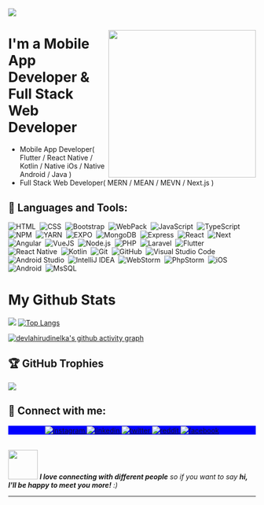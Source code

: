 
<h1><p align="left">
  <a href="https://github.com/devlahirudinelka/readme-typing-svg"><img src=https://readme-typing-svg.herokuapp.com?font=Fira+Code&pause=1000&width=600&lines=Hi+%F0%9F%91%8B%F0%9F%8F%BB%2C+I+am+Lahiru+D+K+Yapa></a>
</p></h1>
<!-- <p align="left"> <img src="https://komarev.com/ghpvc/?username=devlahirudinelka&color=blueviolet" alt="Profile views" /> </p> -->
<img align="right" width="300em" height="300em" src="https://github.com/birobirobiro/birobirobiro/blob/master/animation_500_kv8i962g.gif?raw=true"/>
<!-- <h1 align="left">Hello <img src="https://raw.githubusercontent.com/kaueMarques/kaueMarques/master/hi.gif" width="30px">, I am Lahiru Dinelka Kumara Yapa</h1> -->
<!-- [![Twitter Follow](https://img.shields.io/twitter/follow/LahiruYapa2?color=1DA1F2&logo=twitter&style=for-the-badge)](https://twitter.com/LahiruYapa2) -->

# I'm a Mobile App Developer & Full Stack Web Developer
- Mobile App Developer( Flutter / React Native / Kotlin / Native iOs / Native Android / Java )<be />
- Full Stack Web Developer( MERN / MEAN / MEVN / Next.js )
 

## :1st_place_medal: Languages and Tools:

![HTML](https://img.shields.io/badge/-HTML-05122A?style=flat-square&logo=HTML5)&nbsp;
![CSS](https://img.shields.io/badge/-CSS-05122A?style=flat-square&logo=CSS3&logoColor=1572B6)&nbsp;
![Bootstrap](https://img.shields.io/badge/-Bootstrap-05122A?style=flat-square&logo=Bootstrap&logoColor=1572B6)&nbsp;
![WebPack](https://img.shields.io/badge/-WebPack-05122A?style=flat-square&logo=WebPack&logoColor=1572B6)&nbsp;
![JavaScript](https://img.shields.io/badge/-JavaScript-05122A?style=flat-square&logo=javascript)&nbsp;
![TypeScript](https://img.shields.io/badge/-TypeScript-05122A?style=flat-square&logo=TypeScript)&nbsp;
![NPM](https://img.shields.io/badge/-npm-05122A?style=flat-square&logo=npm)&nbsp;
![YARN](https://img.shields.io/badge/-yarn-05122A?style=flat-square&logo=yarn)&nbsp;
![EXPO](https://img.shields.io/badge/-Expo-05122A?style=flat-square&logo=expo)&nbsp;
![MongoDB](https://img.shields.io/badge/-MondoDB-05122A?style=flat-square&logo=MongoDB)&nbsp;
![Express](https://img.shields.io/badge/-Express-05122A?style=flat-square&logo=Express)&nbsp;
![React](https://img.shields.io/badge/-React-05122A?style=flat-square&logo=react)&nbsp;
![Next](https://img.shields.io/badge/-Next-05122A?style=flat-square&logo=next)&nbsp;
![Angular](https://img.shields.io/badge/-Angular-05122A?style=flat-square&logo=Angular)&nbsp;
![VueJS](https://img.shields.io/badge/-Vue.JS-05122A?style=flat-square&logo=Vue.JS)&nbsp;
![Node.js](https://img.shields.io/badge/-Node.js-05122A?style=flat-square&logo=node.js)&nbsp;
![PHP](https://img.shields.io/badge/-PHP-05122A?style=flat-square&logo=PHP)&nbsp;
![Laravel](https://img.shields.io/badge/-Laravel-05122A?style=flat-square&logo=Laravel)&nbsp;
![Flutter](https://img.shields.io/badge/-Flutter-05122A?style=flat-square&logo=FLutter)&nbsp;
![React Native](https://img.shields.io/badge/-React%20Native-05122A?style=flat-square&logo=react)&nbsp;
![Kotlin](https://img.shields.io/badge/-Kotlin-05122A?style=flat-square&logo=Kotlin)&nbsp;
![Git](https://img.shields.io/badge/-Git-05122A?style=flat-square&logo=git)&nbsp;
![GitHub](https://img.shields.io/badge/-GitHub-05122A?style=flat-square&logo=github)&nbsp;
![Visual Studio Code](https://img.shields.io/badge/-Visual%20Studio%20Code-05122A?style=flat-square&logo=visual-studio-code&logoColor=007ACC)&nbsp;
![Android Studio](https://img.shields.io/badge/-Android%20Studio-05122A?style=flat-square&logo=AndroidStudio)&nbsp;
![IntelliJ IDEA](https://img.shields.io/badge/-IntelliJ%20IDEA-05122A?style=flat-square&logo=IntelliJIDEA)&nbsp;
![WebStorm](https://img.shields.io/badge/-WebStorm-05122A?style=flat-square&logo=WebStorm)&nbsp;
![PhpStorm](https://img.shields.io/badge/-PhpStorm-05122A?style=flat-square&logo=PhpStorm)&nbsp;
![iOS](https://img.shields.io/badge/-iOS-05122A?style=flat-square&logo=Apple)&nbsp;
![Android](https://img.shields.io/badge/-Android-05122A?style=flat-square&logo=Android)&nbsp;
![MsSQL](https://img.shields.io/badge/Microsoft%20SQL%20Sever-CC2927?style=flat-square&logo=microsoft%20sql%20server&logoColor=white)&nbsp;
<br />

# My Github Stats
![](https://github-readme-stats.vercel.app/api?username=devlahirudinelka&show_icons=true&&hide_border=true&bg_color=0D1117&text_color=ffffff)
[![Top Langs](https://github-readme-stats.vercel.app/api/top-langs/?username=devlahirudinelka&layout=compact&theme=dark&hide_border=true&bg_color=0D1117)](https://github.com/devlahirudinelka/github-readme-stats)

[![devlahirudinelka's github activity graph](https://activity-graph.herokuapp.com/graph?username=devlahirudinelka&theme=react-dark)](https://github.com/devlahirudinelka/github-readme-activity-graph)

## 🏆 GitHub Trophies
![](https://github-profile-trophy.vercel.app/?username=devlahirudinelka&theme=darkhub&no-frame=false&no-bg=false&margin-w=4)



## :link: Connect with me:

<p align="center" style="background:blue">
  <a href="https://www.instagram.com/lahirud.k.yapa/" target="_blank">
 <img align="center" src="https://img.shields.io/badge/-lahirud.k.yapa-05122A?style=flat&logo=instagram" alt="instagram"/>
</a>
<a href="https://www.linkedin.com/in/lahiru-yapa/" target="_blank">
  <img align="center" src="https://img.shields.io/badge/-lahiruyapa-05122A?style=flat&logo=linkedin" alt="linkedin"/>
</a>
 <a href="https://twitter.com/LahiruYapa2" target="_blank">
  <img align="center" src="https://img.shields.io/badge/-LahiruYapa2-05122A?style=flat&logo=twitter" alt="twitter"/>
</a>
 <a href="https://www.reddit.com/user/lahiru_d_k_yapa" target="_blank">
  <img align="center" src="https://img.shields.io/badge/-lahiru_d_k_yapa-05122A?style=flat&logo=reddit" alt="reddit"/>
</a>
 <a href="https://www.facebook.com/lahiru.yapa.10/" target="_blank">
  <img align="center" src="https://img.shields.io/badge/-lahiru.yapa.10-05122A?style=flat&logo=facebook" alt="facebook"/>
</a>
</p>

<br />
<img src="https://media.giphy.com/media/LnQjpWaON8nhr21vNW/giphy.gif" width="60"> <em><b>I love connecting with different people</b> so if you want to say <b>hi, I'll be happy to meet you more!</b> :)</em>



---

[html5]: https://en.wikipedia.org/wiki/HTML5
[vscode]: https://code.visualstudio.com/
[twitter]: https://twitter.com/LahiruYapa2
[instagram]: https://www.instagram.com/lahirud.k.yapa/
[linkedin]: https://www.linkedin.com/in/lahiru-yapa/
[reddit]: https://www.reddit.com/user/lahiru_d_k_yapa
[facebook]: https://www.facebook.com/lahiru.yapa.10/

